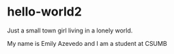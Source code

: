 # hello-world2
Just a small town girl living in a lonely world.

My name is Emily Azevedo and I am a student at CSUMB
